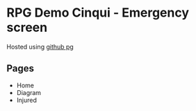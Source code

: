 # RPG Demo Cinqui - Emergency screen

Hosted using [github pg](https://rpg-devs.github.io/cinqui-demo/)

## Pages

- Home
- Diagram
- Injured 


